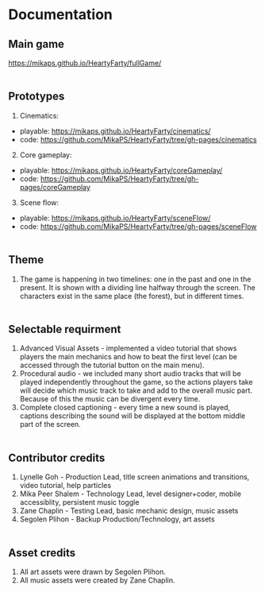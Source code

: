 # Documentation
## Main game
https://mikaps.github.io/HeartyFarty/fullGame/
<br> <br>

## Prototypes
1. Cinematics: <br>
- playable: https://mikaps.github.io/HeartyFarty/cinematics/
- code: https://github.com/MikaPS/HeartyFarty/tree/gh-pages/cinematics <br>

2. Core gameplay: <br>
- playable: https://mikaps.github.io/HeartyFarty/coreGameplay/
- code: https://github.com/MikaPS/HeartyFarty/tree/gh-pages/coreGameplay <br>

3. Scene flow: <br>
- playable: https://mikaps.github.io/HeartyFarty/sceneFlow/
- code: https://github.com/MikaPS/HeartyFarty/tree/gh-pages/sceneFlow <br><br>

## Theme
1. The game is happening in two timelines: one in the past and one in the present. It is shown with a dividing line halfway through the screen. The characters exist in the same place (the forest), but in different times. <br><br>

## Selectable requirment
1. Advanced Visual Assets - implemented a video tutorial that shows players the main mechanics and how to beat the first level (can be accessed through the tutorial button on the main menu). <br>
2. Procedural audio - we included many short audio tracks that will be played independently throughout the game, so the actions players take will decide which music track to take and add to the overall music part. Because of this the music can be divergent every time. <br>
3. Complete closed captioning - every time a new sound is played, captions describing the sound will be displayed at the bottom middle part of the screen. <br><br>

## Contributor credits
1. Lynelle Goh - Production Lead, title screen animations and transitions, video tutorial, help particles <br>
2. Mika Peer Shalem - Technology Lead, level designer+coder, mobile accessiblity, persistent music toggle <br>
3. Zane Chaplin - Testing Lead, basic mechanic design, music assets <br>
4. Segolen Plihon - Backup Production/Technology, art assets <br> <br>


## Asset credits
1. All art assets were drawn by Segolen Plihon.
2. All music assets were created by Zane Chaplin.